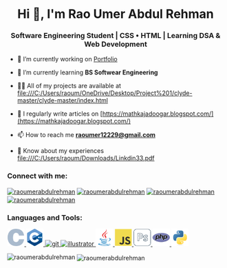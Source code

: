 <h1 align="center">Hi 👋, I'm Rao Umer Abdul Rehman</h1>
<h3 align="center">Software Engineering Student | CSS • HTML | Learning DSA & Web Development</h3>



- 🔭 I’m currently working on [Portfolio](file:///C:/Users/raoum/OneDrive/Desktop/Project%201/clyde-master/clyde-master/index.html)

- 🌱 I’m currently learning **BS Softwear Engineering**

- 👨‍💻 All of my projects are available at [file:///C:/Users/raoum/OneDrive/Desktop/Project%201/clyde-master/clyde-master/index.html](file:///C:/Users/raoum/OneDrive/Desktop/Project%201/clyde-master/clyde-master/index.html)

- 📝 I regularly write articles on [https://mathkajadoogar.blogspot.com/](https://mathkajadoogar.blogspot.com/)

- 📫 How to reach me **raoumer12229@gmail.com**

- 📄 Know about my experiences [file:///C:/Users/raoum/Downloads/Linkdin33.pdf](file:///C:/Users/raoum/Downloads/Linkdin33.pdf)

<h3 align="left">Connect with me:</h3>
<p align="left">
<a href="https://linkedin.com/in/raoumerabdulrehman" target="blank"><img align="center" src="https://raw.githubusercontent.com/rahuldkjain/github-profile-readme-generator/master/src/images/icons/Social/linked-in-alt.svg" alt="raoumerabdulrehman" height="30" width="40" /></a>
<a href="https://fb.com/raoumerabdulrehman" target="blank"><img align="center" src="https://raw.githubusercontent.com/rahuldkjain/github-profile-readme-generator/master/src/images/icons/Social/facebook.svg" alt="raoumerabdulrehman" height="30" width="40" /></a>
<a href="https://instagram.com/raoumerabdulrehman" target="blank"><img align="center" src="https://raw.githubusercontent.com/rahuldkjain/github-profile-readme-generator/master/src/images/icons/Social/instagram.svg" alt="raoumerabdulrehman" height="30" width="40" /></a>
<a href="https://www.youtube.com/c/raoumerabdulrehman" target="blank"><img align="center" src="https://raw.githubusercontent.com/rahuldkjain/github-profile-readme-generator/master/src/images/icons/Social/youtube.svg" alt="raoumerabdulrehman" height="30" width="40" /></a>
</p>

<h3 align="left">Languages and Tools:</h3>
<p align="left"> <a href="https://www.cprogramming.com/" target="_blank" rel="noreferrer"> <img src="https://raw.githubusercontent.com/devicons/devicon/master/icons/c/c-original.svg" alt="c" width="40" height="40"/> </a> <a href="https://www.w3schools.com/cpp/" target="_blank" rel="noreferrer"> <img src="https://raw.githubusercontent.com/devicons/devicon/master/icons/cplusplus/cplusplus-original.svg" alt="cplusplus" width="40" height="40"/> </a> <a href="https://git-scm.com/" target="_blank" rel="noreferrer"> <img src="https://www.vectorlogo.zone/logos/git-scm/git-scm-icon.svg" alt="git" width="40" height="40"/> </a> <a href="https://www.adobe.com/in/products/illustrator.html" target="_blank" rel="noreferrer"> <img src="https://www.vectorlogo.zone/logos/adobe_illustrator/adobe_illustrator-icon.svg" alt="illustrator" width="40" height="40"/> </a> <a href="https://www.java.com" target="_blank" rel="noreferrer"> <img src="https://raw.githubusercontent.com/devicons/devicon/master/icons/java/java-original.svg" alt="java" width="40" height="40"/> </a> <a href="https://developer.mozilla.org/en-US/docs/Web/JavaScript" target="_blank" rel="noreferrer"> <img src="https://raw.githubusercontent.com/devicons/devicon/master/icons/javascript/javascript-original.svg" alt="javascript" width="40" height="40"/> </a> <a href="https://www.photoshop.com/en" target="_blank" rel="noreferrer"> <img src="https://raw.githubusercontent.com/devicons/devicon/master/icons/photoshop/photoshop-line.svg" alt="photoshop" width="40" height="40"/> </a> <a href="https://www.php.net" target="_blank" rel="noreferrer"> <img src="https://raw.githubusercontent.com/devicons/devicon/master/icons/php/php-original.svg" alt="php" width="40" height="40"/> </a> <a href="https://www.python.org" target="_blank" rel="noreferrer"> <img src="https://raw.githubusercontent.com/devicons/devicon/master/icons/python/python-original.svg" alt="python" width="40" height="40"/> </a> </p>

<p><img align="left" src="https://github-readme-stats.vercel.app/api/top-langs?username=raoumerabdulrehman&show_icons=true&locale=en&layout=compact" alt="raoumerabdulrehman" /></p>

<p>&nbsp;<img align="center" src="https://github-readme-stats.vercel.app/api?username=raoumerabdulrehman&show_icons=true&locale=en" alt="raoumerabdulrehman" /></p>

